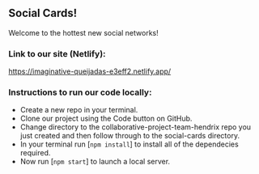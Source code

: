 ## Social Cards!

Welcome to the hottest new social networks!

### Link to our site (Netlify):

https://imaginative-queijadas-e3eff2.netlify.app/

### Instructions to run our code locally:

- Create a new repo in your terminal.
- Clone our project using the Code button on GitHub.
- Change directory to the collaborative-project-team-hendrix repo you just created and then follow through to the social-cards directory.
- In your terminal run [`npm install`] to install all of the dependecies required.
- Now run [`npm start`] to launch a local server.
